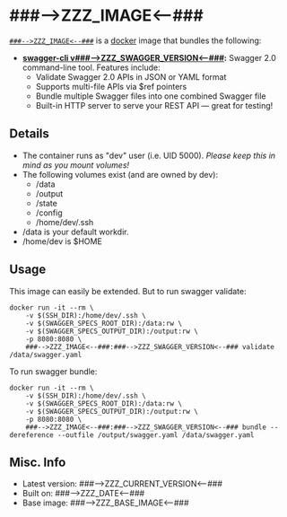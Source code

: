 # ###-->ZZZ_IMAGE<--###  

[`###-->ZZZ_IMAGE<--###`][1] is a [docker][2] image that bundles the following:  
* **[swagger-cli v###-->ZZZ_SWAGGER_VERSION<--###][3]:** Swagger 2.0 command-line tool.  Features include:
  - Validate Swagger 2.0 APIs in JSON or YAML format
  - Supports multi-file APIs via $ref pointers
  - Bundle multiple Swagger files into one combined Swagger file
  - Built-in HTTP server to serve your REST API — great for testing!

## Details
* The container runs as "dev" user (i.e. UID 5000). *Please keep this in mind as you mount volumes!* 
* The following volumes exist (and are owned by dev):  
  - /data
  - /output
  - /state
  - /config
  - /home/dev/.ssh
* /data is your default workdir.   
* /home/dev is $HOME  

## Usage 
This image can easily be extended.  But to run swagger validate:  

````
docker run -it --rm \
	-v $(SSH_DIR):/home/dev/.ssh \
	-v $(SWAGGER_SPECS_ROOT_DIR):/data:rw \
	-v $(SWAGGER_SPECS_OUTPUT_DIR):/output:rw \
	-p 8080:8080 \
	###-->ZZZ_IMAGE<--###:###-->ZZZ_SWAGGER_VERSION<--### validate /data/swagger.yaml  
````

To run swagger bundle:  

````
docker run -it --rm \
	-v $(SSH_DIR):/home/dev/.ssh \
	-v $(SWAGGER_SPECS_ROOT_DIR):/data:rw \
	-v $(SWAGGER_SPECS_OUTPUT_DIR):/output:rw \
	-p 8080:8080 \
	###-->ZZZ_IMAGE<--###:###-->ZZZ_SWAGGER_VERSION<--### bundle --dereference --outfile /output/swagger.yaml /data/swagger.yaml  
````


## Misc. Info 
* Latest version: ###-->ZZZ_CURRENT_VERSION<--###  
* Built on: ###-->ZZZ_DATE<--###   
* Base image: ###-->ZZZ_BASE_IMAGE<--###   


[1]: https://hub.docker.com/r/###-->ZZZ_IMAGE<--###/   
[2]: https://docker.com 
[3]: https://github.com/BigstickCarpet/swagger-cli  
